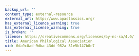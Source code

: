 ```yaml
---
backup_url: ''
content_type: external-resource
external_url: http://www.apaclassics.org/
has_external_licence_warning: true
has_external_license_warning: true
is_broken: ''
license: https://creativecommons.org/licenses/by-nc-sa/4.0/
title: American Philological Association
uid: 0da9c0ad-9dba-43dd-982a-31e5b147b0e7
---
```

